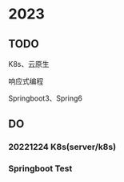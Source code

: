 # 2023



## TODO

K8s、云原生

响应式编程

Springboot3、Spring6



## DO

### 20221224 K8s(server/k8s)

### Springboot Test
